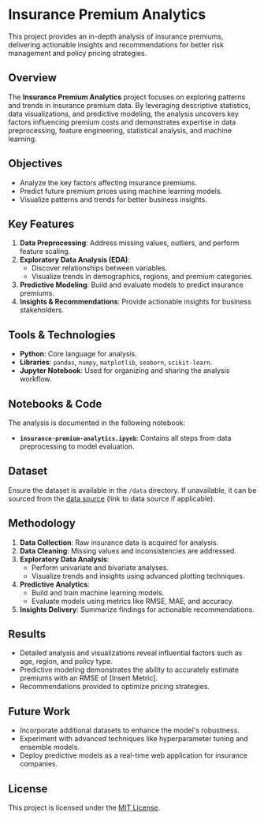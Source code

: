 # Insurance Premium Analytics

This project provides an in-depth analysis of insurance premiums, delivering actionable insights and recommendations for better risk management and policy pricing strategies.

## Overview

The **Insurance Premium Analytics** project focuses on exploring patterns and trends in insurance premium data. By leveraging descriptive statistics, data visualizations, and predictive modeling, the analysis uncovers key factors influencing premium costs and demonstrates expertise in data preprocessing, feature engineering, statistical analysis, and machine learning.

## Objectives

- Analyze the key factors affecting insurance premiums.
- Predict future premium prices using machine learning models.
- Visualize patterns and trends for better business insights.

## Key Features

1. **Data Preprocessing**: Address missing values, outliers, and perform feature scaling.
2. **Exploratory Data Analysis (EDA)**: 
   - Discover relationships between variables.
   - Visualize trends in demographics, regions, and premium categories.
3. **Predictive Modeling**: Build and evaluate models to predict insurance premiums.
4. **Insights & Recommendations**: Provide actionable insights for business stakeholders.

## Tools & Technologies

- **Python**: Core language for analysis.
- **Libraries**: `pandas`, `numpy`, `matplotlib`, `seaborn`, `scikit-learn`.
- **Jupyter Notebook**: Used for organizing and sharing the analysis workflow.

## Notebooks & Code

The analysis is documented in the following notebook:
- **`insurance-premium-analytics.ipynb`**: Contains all steps from data preprocessing to model evaluation.

## Dataset

Ensure the dataset is available in the `/data` directory. If unavailable, it can be sourced from the [data source](#) (link to data source if applicable).

## Methodology

1. **Data Collection**: Raw insurance data is acquired for analysis.
2. **Data Cleaning**: Missing values and inconsistencies are addressed.
3. **Exploratory Data Analysis**: 
   - Perform univariate and bivariate analyses.
   - Visualize trends and insights using advanced plotting techniques.
4. **Predictive Analytics**:
   - Build and train machine learning models.
   - Evaluate models using metrics like RMSE, MAE, and accuracy.
5. **Insights Delivery**: Summarize findings for actionable recommendations.

## Results

- Detailed analysis and visualizations reveal influential factors such as age, region, and policy type.
- Predictive modeling demonstrates the ability to accurately estimate premiums with an RMSE of [Insert Metric].
- Recommendations provided to optimize pricing strategies.

## Future Work

- Incorporate additional datasets to enhance the model's robustness.
- Experiment with advanced techniques like hyperparameter tuning and ensemble models.
- Deploy predictive models as a real-time web application for insurance companies.

## License

This project is licensed under the [MIT License](LICENSE).
